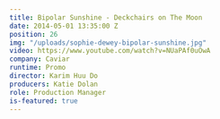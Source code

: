 ```yaml
---
title: Bipolar Sunshine - Deckchairs on The Moon
date: 2014-05-01 13:35:00 Z
position: 26
img: "/uploads/sophie-dewey-bipolar-sunshine.jpg"
video: https://www.youtube.com/watch?v=NUaPAf0uOwA
company: Caviar
runtime: Promo
director: Karim Huu Do
producers: Katie Dolan
role: Production Manager
is-featured: true
---
```


